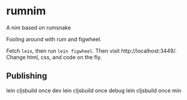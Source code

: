 rumnim
======

A nim based on rumsnake

Fooling around with rum and figwheel.

Fetch `lein`, then run `lein figwheel`. Then visit http://localhost:3449/.
Change html, css, and code on the fly.


Publishing
----------

lein cljsbuild once dev
lein cljsbuild once debug
lein cljsbuild once min